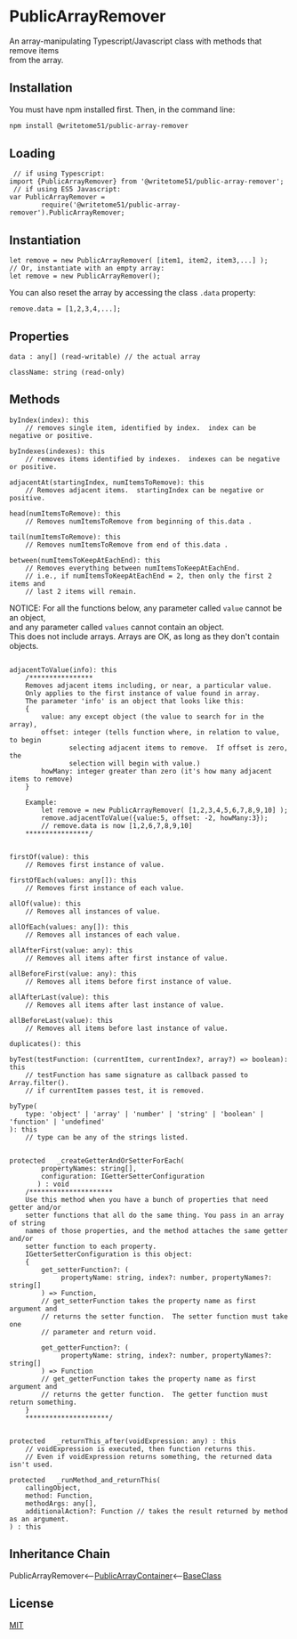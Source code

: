 # PublicArrayRemover

An array-manipulating Typescript/Javascript class with methods that remove items   
from the array.

## Installation

You must have npm installed first.  Then, in the command line:

```bash
npm install @writetome51/public-array-remover
```

## Loading

     // if using Typescript:
    import {PublicArrayRemover} from '@writetome51/public-array-remover';
     // if using ES5 Javascript:
    var PublicArrayRemover = 
            require('@writetome51/public-array-remover').PublicArrayRemover;


## Instantiation

    let remove = new PublicArrayRemover( [item1, item2, item3,...] );
    // Or, instantiate with an empty array:
    let remove = new PublicArrayRemover();

You can also reset the array by accessing the class `.data` property:

    remove.data = [1,2,3,4,...];


## Properties

    data : any[] (read-writable) // the actual array

    className: string (read-only)


## Methods
```
byIndex(index): this
    // removes single item, identified by index.  index can be negative or positive.
	
byIndexes(indexes): this
    // removes items identified by indexes.  indexes can be negative or positive.

adjacentAt(startingIndex, numItemsToRemove): this
    // Removes adjacent items.  startingIndex can be negative or positive.
    
head(numItemsToRemove): this
    // Removes numItemsToRemove from beginning of this.data .

tail(numItemsToRemove): this
    // Removes numItemsToRemove from end of this.data .

between(numItemsToKeepAtEachEnd): this
    // Removes everything between numItemsToKeepAtEachEnd.
    // i.e., if numItemsToKeepAtEachEnd = 2, then only the first 2 items and 
    // last 2 items will remain.

```

NOTICE:  For all the functions below, any parameter called `value` cannot be an object,  
and any parameter called `values` cannot contain an object.  
This does not include arrays. Arrays are OK, as long as they don't contain objects.
```

adjacentToValue(info): this
    /****************
    Removes adjacent items including, or near, a particular value.
    Only applies to the first instance of value found in array.
    The parameter 'info' is an object that looks like this:
    {
        value: any except object (the value to search for in the array),
        offset: integer (tells function where, in relation to value, to begin 
               selecting adjacent items to remove.  If offset is zero, the 
               selection will begin with value.)
        howMany: integer greater than zero (it's how many adjacent items to remove)
    }
        
    Example:
        let remove = new PublicArrayRemover( [1,2,3,4,5,6,7,8,9,10] );
        remove.adjacentToValue({value:5, offset: -2, howMany:3});
        // remove.data is now [1,2,6,7,8,9,10]
    ****************/


firstOf(value): this
    // Removes first instance of value.

firstOfEach(values: any[]): this
    // Removes first instance of each value.

allOf(value): this
    // Removes all instances of value.

allOfEach(values: any[]): this
    // Removes all instances of each value.

allAfterFirst(value: any): this
    // Removes all items after first instance of value.

allBeforeFirst(value: any): this
    // Removes all items before first instance of value.

allAfterLast(value): this
    // Removes all items after last instance of value.

allBeforeLast(value): this
    // Removes all items before last instance of value.

duplicates(): this

byTest(testFunction: (currentItem, currentIndex?, array?) => boolean): this
    // testFunction has same signature as callback passed to Array.filter().
    // if currentItem passes test, it is removed.

byType(
    type: 'object' | 'array' | 'number' | 'string' | 'boolean' | 'function' | 'undefined'
): this
    // type can be any of the strings listed.


protected   _createGetterAndOrSetterForEach(
		propertyNames: string[],
		configuration: IGetterSetterConfiguration
	   ) : void
    /*********************
    Use this method when you have a bunch of properties that need getter and/or 
    setter functions that all do the same thing. You pass in an array of string 
    names of those properties, and the method attaches the same getter and/or 
    setter function to each property.
    IGetterSetterConfiguration is this object:
    {
        get_setterFunction?: (
             propertyName: string, index?: number, propertyNames?: string[]
        ) => Function,
	    // get_setterFunction takes the property name as first argument and 
	    // returns the setter function.  The setter function must take one 
	    // parameter and return void.
	    
        get_getterFunction?: (
             propertyName: string, index?: number, propertyNames?: string[]
        ) => Function
	    // get_getterFunction takes the property name as first argument and 
	    // returns the getter function.  The getter function must return something.
    }
    *********************/ 


protected   _returnThis_after(voidExpression: any) : this
    // voidExpression is executed, then function returns this.
    // Even if voidExpression returns something, the returned data isn't used.

protected   _runMethod_and_returnThis(
    callingObject, 
    method: Function, 
    methodArgs: any[], 
    additionalAction?: Function // takes the result returned by method as an argument.
) : this
```

## Inheritance Chain

PublicArrayRemover<--[PublicArrayContainer](https://github.com/writetome51/public-array-container#publicarraycontainer)<--[BaseClass](https://github.com/writetome51/typescript-base-class#baseclass)


## License
[MIT](https://choosealicense.com/licenses/mit/)